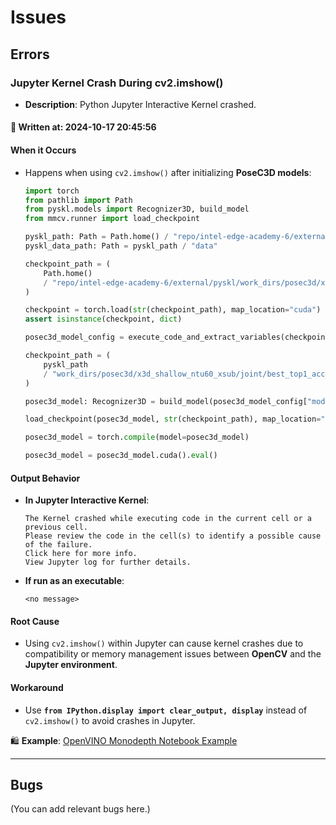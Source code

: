 # Issues

## Errors

### Jupyter Kernel Crash During cv2.imshow()

- **Description**: Python Jupyter Interactive Kernel crashed.

#### 📅 Written at: 2024-10-17 20:45:56

#### **When it Occurs**

- Happens when using `cv2.imshow()` after initializing **PoseC3D models**:

    ```python
    import torch
    from pathlib import Path
    from pyskl.models import Recognizer3D, build_model
    from mmcv.runner import load_checkpoint

    pyskl_path: Path = Path.home() / "repo/intel-edge-academy-6/external/pyskl"
    pyskl_data_path: Path = pyskl_path / "data"

    checkpoint_path = (
        Path.home()
        / "repo/intel-edge-academy-6/external/pyskl/work_dirs/posec3d/x3d_shallow_ntu60_xsub/joint/best_top1_acc_epoch_24.pth"
    )

    checkpoint = torch.load(str(checkpoint_path), map_location="cuda")
    assert isinstance(checkpoint, dict)

    posec3d_model_config = execute_code_and_extract_variables(checkpoint["meta"]["config"])

    checkpoint_path = (
        pyskl_path
        / "work_dirs/posec3d/x3d_shallow_ntu60_xsub/joint/best_top1_acc_epoch_24.pth"
    )

    posec3d_model: Recognizer3D = build_model(posec3d_model_config["model"])

    load_checkpoint(posec3d_model, str(checkpoint_path), map_location="cuda")

    posec3d_model = torch.compile(model=posec3d_model)

    posec3d_model = posec3d_model.cuda().eval()
    ```

#### **Output Behavior**

- **In Jupyter Interactive Kernel**:

    ```plaintext
    The Kernel crashed while executing code in the current cell or a previous cell.
    Please review the code in the cell(s) to identify a possible cause of the failure.
    Click here for more info.
    View Jupyter log for further details.
    ```

- **If run as an executable**:

    ```plaintext
    <no message>
    ```

#### **Root Cause**

- Using `cv2.imshow()` within Jupyter can cause kernel crashes due to compatibility or memory management issues between **OpenCV** and the **Jupyter environment**.

#### **Workaround**

- Use **`from IPython.display import clear_output, display`** instead of `cv2.imshow()` to avoid crashes in Jupyter.

🛍️ **Example**: [OpenVINO Monodepth Notebook Example](https://docs.openvino.ai/2024/notebooks/vision-monodepth-with-output.html)

---

## Bugs

(You can add relevant bugs here.)
